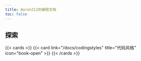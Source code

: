 ```yaml
---
title: Aaron212的编程文档
toc: false
---
```


## 探索

{{< cards >}}
  {{< card link="/docs/codingstyles" title="代码风格" icon="book-open" >}}
{{< /cards >}}
